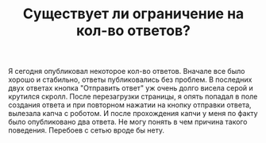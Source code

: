 ﻿---
title: "Существует ли ограничение на кол-во ответов?"
se.owner.user_id: 238742
se.owner.display_name: "Andrew"
se.owner.link: "https://ru.meta.stackoverflow.com/users/238742/andrew"
se.link: "https://ru.meta.stackoverflow.com/questions/10291/%d0%a1%d1%83%d1%89%d0%b5%d1%81%d1%82%d0%b2%d1%83%d0%b5%d1%82-%d0%bb%d0%b8-%d0%be%d0%b3%d1%80%d0%b0%d0%bd%d0%b8%d1%87%d0%b5%d0%bd%d0%b8%d0%b5-%d0%bd%d0%b0-%d0%ba%d0%be%d0%bb-%d0%b2%d0%be-%d0%be%d1%82%d0%b2%d0%b5%d1%82%d0%be%d0%b2"
se.question_id: 10291
se.post_type: question
se.score: 2
---
<p>Я сегодня опубликовал некоторое кол-во ответов. Вначале все было хорошо и стабильно, ответы публиковались без проблем. В последних двух ответах кнопка "Отправить ответ" уж очень долго висела серой и крутился скролл. После перезагрузки страницы, я опять попадал в поле создания ответа и при повторном нажатии на кнопку отправки ответа, вылезала капча с роботом. И после прохождения капчи у меня по факту было опубликовано два ответа. Не могу понять в чем причина такого поведения. Перебоев с сетью вроде бы нету.</p>
